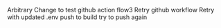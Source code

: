 Arbitrary Change to test github action flow3
Retry github workflow
Retry with updated .env
push to build
try to push again